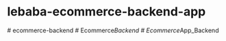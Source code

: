 # lebaba-ecommerce-backend-app
#   e c o m m e r c e - b a c k e n d  
 #   E c o m m e r c e _ B a c k e n d  
 #   E c o m m e r c e _ A p p _ B a c k e n d  
 
